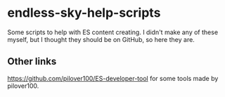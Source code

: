 # endless-sky-help-scripts

Some scripts to help with ES content creating. I didn't make any of these myself, but I thought they should be on GitHub, so here they are.

## Other links

https://github.com/pilover100/ES-developer-tool for some tools made by pilover100.

